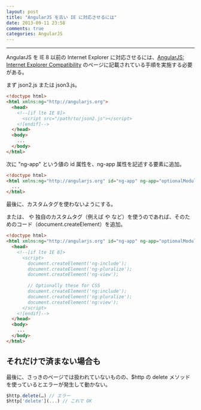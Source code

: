 ```yaml
---
layout: post
title: "AngularJS を古い IE に対応させるには"
date: 2013-09-11 23:58
comments: true
categories: AngularJS
---
```


---

AngularJS を IE 8 以前の Internet Explorer に対応させるには、[AngularJS: Internet Explorer Compatibility](http://docs.angularjs.org/guide/ie) のページに記載されている手順を実施する必要がある。

<!-- more -->

まず json2.js または json3.js。

``` html index.html
<!doctype html>
<html xmlns:ng="http://angularjs.org">
  <head>
    <!--[if lte IE 8]>
      <script src="/path/to/json2.js"></script>
    <![endif]-->
  </head>
  <body>
    ...
  </body>
</html>
```

次に "ng-app" という値の id 属性を、ng-app 属性を記述する要素に追加。

``` html index.html
<!doctype html>
<html xmlns:ng="http://angularjs.org" id="ng-app" ng-app="optionalModuleName">
  ...
</html>
```

最後に、カスタムタグを使わないようにする。

または、<ng-view> や 独自のカスタムタグ（例えば <alert> や <tabset> など）を使うのであれば、そのためのコード（document.createElement）を追加。

``` html index.html
<!doctype html>
<html xmlns:ng="http://angularjs.org" id="ng-app" ng-app="optionalModuleName">
  <head>
    <!--[if lte IE 8]>
      <script>
        document.createElement('ng-include');
        document.createElement('ng-pluralize');
        document.createElement('ng-view');
 
        // Optionally these for CSS
        document.createElement('ng:include');
        document.createElement('ng:pluralize');
        document.createElement('ng:view');
      </script>
    <![endif]-->
  </head>
  <body>
    ...
  </body>
</html>
```
## それだけで済まない場合も

最後に、さっきのページでは扱われていないものの、$http の delete メソッドを使っているとエラーが発生して動かない。

``` javascript
$http.delete(…) // エラー
$http['delete'](...) // これで OK
```

